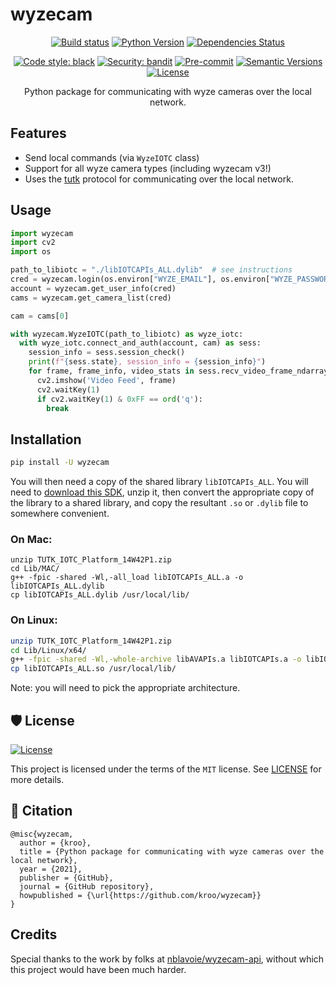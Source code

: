 # wyzecam

<div align="center">

[![Build status](https://github.com/kroo/wyzecam/workflows/build/badge.svg?branch=master&event=push)](https://github.com/kroo/wyzecam/actions?query=workflow%3Abuild)
[![Python Version](https://img.shields.io/pypi/pyversions/wyzecam.svg)](https://pypi.org/project/wyzecam/)
[![Dependencies Status](https://img.shields.io/badge/dependencies-up%20to%20date-brightgreen.svg)](https://github.com/kroo/wyzecam/pulls?utf8=%E2%9C%93&q=is%3Apr%20author%3Aapp%2Fdependabot)

[![Code style: black](https://img.shields.io/badge/code%20style-black-000000.svg)](https://github.com/psf/black)
[![Security: bandit](https://img.shields.io/badge/security-bandit-green.svg)](https://github.com/PyCQA/bandit)
[![Pre-commit](https://img.shields.io/badge/pre--commit-enabled-brightgreen?logo=pre-commit&logoColor=white)](https://github.com/kroo/wyzecam/blob/master/.pre-commit-config.yaml)
[![Semantic Versions](https://img.shields.io/badge/%F0%9F%9A%80-semantic%20versions-informational.svg)](https://github.com/kroo/wyzecam/releases)
[![License](https://img.shields.io/github/license/kroo/wyzecam)](https://github.com/kroo/wyzecam/blob/master/LICENSE)

Python package for communicating with wyze cameras over the local network.
</div>

## Features

- Send local commands (via `WyzeIOTC` class)
- Support for all wyze camera types (including wyzecam v3!)
- Uses the [tutk](https://github.com/nblavoie/wyzecam-api/tree/master/wyzecam-sdk) protocol for communicating over the
  local network.

## Usage

```python
import wyzecam
import cv2
import os

path_to_libiotc = "./libIOTCAPIs_ALL.dylib"  # see instructions
cred = wyzecam.login(os.environ["WYZE_EMAIL"], os.environ["WYZE_PASSWORD"])
account = wyzecam.get_user_info(cred)
cams = wyzecam.get_camera_list(cred)

cam = cams[0]

with wyzecam.WyzeIOTC(path_to_libiotc) as wyze_iotc:
  with wyze_iotc.connect_and_auth(account, cam) as sess:
    session_info = sess.session_check()
    print(f"{sess.state}, session_info = {session_info}")
    for frame, frame_info, video_stats in sess.recv_video_frame_ndarray_with_stats():
      cv2.imshow('Video Feed', frame)
      cv2.waitKey(1)
      if cv2.waitKey(1) & 0xFF == ord('q'):
        break

```

## Installation

```bash
pip install -U wyzecam
```

You will then need a copy of the shared library `libIOTCAPIs_ALL`. You will need
to [download this SDK](https://github.com/nblavoie/wyzecam-api/tree/master/wyzecam-sdk), unzip it, then convert the
appropriate copy of the library to a shared library, and copy the resultant `.so` or `.dylib` file to somewhere
convenient.

### On Mac:

```shell
unzip TUTK_IOTC_Platform_14W42P1.zip
cd Lib/MAC/
g++ -fpic -shared -Wl,-all_load libIOTCAPIs_ALL.a -o libIOTCAPIs_ALL.dylib
cp libIOTCAPIs_ALL.dylib /usr/local/lib/
```

### On Linux:

```bash
unzip TUTK_IOTC_Platform_14W42P1.zip
cd Lib/Linux/x64/
g++ -fpic -shared -Wl,-whole-archive libAVAPIs.a libIOTCAPIs.a -o libIOTCAPIs_ALL.so
cp libIOTCAPIs_ALL.so /usr/local/lib/
```

Note: you will need to pick the appropriate architecture.

## 🛡 License

[![License](https://img.shields.io/github/license/kroo/wyzecam)](https://github.com/kroo/wyzecam/blob/master/LICENSE)

This project is licensed under the terms of the `MIT` license.
See [LICENSE](https://github.com/kroo/wyzecam/blob/master/LICENSE) for more details.

## 📃 Citation

```
@misc{wyzecam,
  author = {kroo},
  title = {Python package for communicating with wyze cameras over the local network},
  year = {2021},
  publisher = {GitHub},
  journal = {GitHub repository},
  howpublished = {\url{https://github.com/kroo/wyzecam}}
}
```

## Credits

Special thanks to the work by folks at [nblavoie/wyzecam-api](https://github.com/nblavoie/wyzecam-api), without which
this project would have been much harder.

